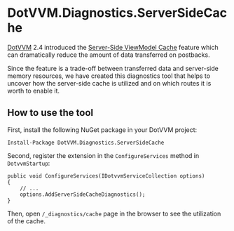 # DotVVM.Diagnostics.ServerSideCache

[DotVVM](https://github.com/riganti/dotvvm) 2.4 introduced the [Server-Side ViewModel Cache](https://tomasherceg.com/blog/post/why-i-am-so-excited-about-server-side-viewmodel-caching-in-dotvvm) feature which can dramatically reduce the amount of data transferred on postbacks.

Since the feature is a trade-off between transferred data and server-side memory resources, we have created this diagnostics tool that helps to uncover how the server-side cache is utilized and on which routes it is worth to enable it.

## How to use the tool

First, install the following NuGet package in your DotVVM project:

```
Install-Package DotVVM.Diagnostics.ServerSideCache
```

Second, register the extension in the `ConfigureServices` method in `DotvvmStartup`:

```
public void ConfigureServices(IDotvvmServiceCollection options)
{
    // ...
    options.AddServerSideCacheDiagnostics();
}
```

Then, open `/_diagnostics/cache` page in the browser to see the utilization of the cache.
